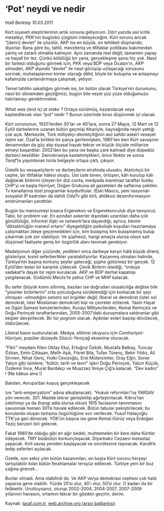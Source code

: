 # ‘Pot’ neydi ve nedir

*Halil Berktay 10.03.2011*

<div class="yazi"><p>Kürt siyaseti eleştirilerimin artık sonuna geliyorum. Dört yazıda asıl kritik meseleyi, PKK’nın bugünkü çizgisini irdeleyeceğim. Kürt sorunu ancak “[derin] devlet” ile çözülür, AKP ise en büyük, en tehlikeli düşmandır, diyorlar. Bana göre bu, tahlil, mevzileniş ve ittifaklar politikası bakımından yanlış ve zararlı olmakla kalmıyor. Aynı zamanda reel değil; tamamen yapay ve hayalî bir tez. Çünkü kötülüğü bir yana, gerçekleşme şansı hiç yok. Nasıl bir fantezi olduğunu görmek için, PKK veya BDP veya Öcalan’ın, <i>AKP olmadan</i>, <i>AKP dışında</i> “devlet” ile nasıl görüşüp uzlaşacağı sorusunu sormak; muhataplarının kimler olacağı dâhil, böyle bir buluşma ve anlaşmayı kafamızda canlandırmaya çalışmak, yetiyor. </p>
<p>Temel tahlilin sakatlığını görmek ise, bir bütün olarak Türkiye’nin durumunu, nasıl bir dönemden geçtiğimizi, bugün bile neyle yüz yüze olduğumuzu hatırlamayı gerektirmekte.<br/><br/><i>What was (and is) at stake ?</i> Ortaya sürülmüş, kazanılacak veya kaybedilecek olan “pot” nedir ? Bunun üzerinde biraz düşünmek iyi olacak. </p>
<p>Kürt sorununun, 1920’lerden 30’lar ve 40’lara, sonra 27 Mayıs, 12 Mart ve 12 Eylül darbelerine uzanan bütün geçmişi itibariyle, kaynağında neyin yattığı çok açık. Merkezde, Türk milliyetçi-devletçiliğinin asıl sahibi askerî vesayet rejimi var. Özal’la birlikte bir parça gerilemişken, 1985’ten beri Kürt savaşının devamından da güç alıp siyasal hayatı tekrar ve büyük ölçüde militarize etmeyi başardılar. 2002’den bu yana ise başka çare kalmadı diye düpedüz darbeci kesildiler. Demokrasiye kastetmişlikleri, önce <i>Nokta</i> ve sonra <i>Taraf</i>’ta yayımlanan tonla belgeyle ortaya çıktı, çıkıyor. </p>
<p>Üstelik bu vesayetçilerin ve darbecilerin etrafında ulusalcı, Atatürkçü bir cephe, bir ittifaklar hâlesi oluştu. Üst üste binen, örtüşen, kâh kurulup kâh dağılarak birbirini izleyen bir dizi cunta, medyada inanılmaz taraftar buldu. CHP’yi ve başta <i>Hürriyet</i>, Doğan Grubuna ait gazeteleri de saflarına çektiler. Tv kanallarına özel programlar koydurttular. (Eski Maocu, yeni nasyonal-sosyalist İP kadroları da dahil) <i>OdaTv</i> gibi kirli, ahlâksız dezenformasyon enstrümanları yarattılar. </p>
<p>Bugün bu manzumeyi kısaca Ergenekon ve Ergenekonculuk diye tanıyoruz. Tabii, bir problem var. En azından askerler dışındaki uzantıları daha çok gönüllülüğe, informel ilişki ve <i>network</i>’lara dayandığı; ayrıca, benim “diktatörlüğün manevî ortamı” diyegeldiğim psikolojik koşulları hazırlamaya çalışmaktan öteye geçemedikleri için, kim bulaşmış kim bulaşmamış bulup çıkarmak çok zor olabiliyor. Ve şüphesiz, hangi amaçla olursa olsun salt düşünsel faaliyete geniş bir özgürlük alanı tanımak gerekiyor. </p>
<p>Madalyonun diğer yüzünde, yedikleri onca darbeye karşın hâlâ büyük direnç gösteriyor, kısmî seferberlikler yaratabiliyorlar. Kazanmış olmaları halinde, Türkiye’nin başına korkunç şeyler geleceği, şüphe götürmez bir gerçek. 12 Eylül’den beter bir karanlık çökecek. Çevik Birlerin istediği, “orduya sadakat”e dayalı bir rejim kurulacak. AKP ve BDP derhal kapatılıp yargılanacak. Güdümlü Meclis’te yalnız CHP ve MHP kalacak. </p>
<p>Bu sefer (büyük kısmı silinmiş, bazıları ise doğrudan ulusalcılığa değilse bile “yesinler birbirlerini” orta yolculuğuna sürüklendiği için korkacak bir şeyi olmayan –<i>olmadığını sanan</i>) sol örgütler değil, liberal ve demokrat (ister sol demokrat, ister Müslüman demokrat) kişi ve çevreler ezilecek. Yasin Hayal ve Ogün Samast benzerlerinden, Kuvayı Milliyecilerden, Kemal Kerinçsiz ve Doğu Perinçek taraftarlarından, 2005-2007’deki duruşmalara saldıranlar gibi ekipler devşirilecek. Bir tür <i>pogrom</i> olacak. Aydınlar evleri basılıp dövülecek, öldürülecek. </p>
<p>Liberal basın susturulacak. Medya, elitimsi okuyucu için <i>Cumhuriyet</i>-<i>Hürriyet</i>, popüler düzeyde <i>Sözcü</i>-<i>Yeniçağ</i> eksenine oturacak. </p>
<p>“Fikir” meydanı fiilen Oktay Ekşi, Ertuğrul Özkök, Mustafa Balbay, Tuncay Özkan, Emin Çölaşan, Melih Aşık, Fikret Bila, Tufan Türenç, Bekir Yıldız, Ali Sirmen, Nihat Genç, Hulki Cevizoğlu, Erol Mütercimler, Oray Eğin, Soner Yalçın gibi isimlere; “kültür, tarih ve teori” işleri Doğu Perinçek, Yalçın Küçük, Özdemir İnce, Murat Bardakçı ve Muazzez İlmiye Çığ’a kalacak. “Dev kadro” ! (Ne kâbus ama !)</p>
<p>Batıdan, Avrupa’dan kopuş gerçekleşecek</p>
<p>(ve “anti-emperyalizm” adına alkışlanacak). “Hukuk reformları”na YARSAV yön verecek. 301. Madde tekrar genişletilip ağırlaştırılacak. Kıbrıs’tan çekilmeyi ya da (hangi adla olursa olsun) 1915 faciasının tanınmasını savunmak hemen 301’e havale edilecek. Bütün tabular pekiştirilecek; bu konularda oluşan tartışma özgürlüğüne son verilecek. Yusuf Halaçoğlu TTK’ya geri dönecek. YÖK’ün başına ise gene Kemal Gürüz veya Erdoğan Teziç benzeri biri gelecek.</p>
<p>Fakat 1980’de olduğu gibi en ağır bedeli, muhtemelen bir kere daha Kürtler ödeyecek. TMY büsbütün korkunçlaşacak. Diyarbakır Cezaevi metastaz yapacak. Kirli savaş yeniden başlayacak ve sınırötesine taşınacak. Kandil’e tedip seferleri açılacak. </p>
<p>Özetle, son sekiz yılın bütün kazanımları, en başta Kürt sorunu herşeyi tartışılabilir kılan bütün ferahlamalar tersyüz edilecek. Türkiye yeni bir buz çağına girecek...</p>
<p>Bunlar olmadı. Ama olabilirdi de. Ve AKP ve/ya demokrasi cephesi çok hatâ yaparsa gene olabilir. Yüzde 20’si olur, 40’ı olur, 50’si olur. O kadarı da bir felâkettir. Unuttuysanız, oturup 2002-2004, 2004-2007, 2007-2009 yıllarının havasını, ortamını tekrar bir gözden geçirin, derim.</p>
</div>

Kaynak: [taraf.com.tr](http://www.taraf.com.tr/halil-berktay/makale-pot-neydi-ve-nedir.htm), [web.archive.org (arşiv bağlantısı)](http://web.archive.org/web/20131022025205/http://www.taraf.com.tr/halil-berktay/makale-pot-neydi-ve-nedir.htm)
